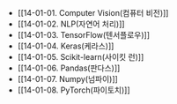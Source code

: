 - [[14-01-01. Computer Vision(컴퓨터 비전)]]
- [[14-01-02. NLP(자연어 처리)]]
- [[14-01-03. TensorFlow(텐서플로우)]]
- [[14-01-04. Keras(케라스)]]
- [[14-01-05. Scikit-learn(사이킷 런)]]
- [[14-01-06. Pandas(판다스)]]
- [[14-01-07. Numpy(넘파이)]]
- [[14-01-08. PyTorch(파이토치)]]
